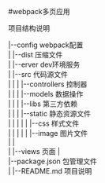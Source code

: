 #webpack多页应用

项目结构说明

|--config  webpack配置 <br/>
|
|--dist  压缩文件 <br/>
|
|--erver  dev环境服务 <br/>
|
|--src  代码源文件 <br/>
|   |
|   |--controllers  控制器 <br/>
|   |
|   |--models  数据操作 <br/>
|   |
|   |--libs  第三方依赖 <br/>
|   |
|   |--static  静态资源文件 <br/>
|   |   |
|   |   |--css  样式文件 <br/>
|   |   |
|   |   |--image  图片文件 <br/>
|   |   
|   |--views  页面
|   
|--package.json  包管理文件 <br/>
|
|--README.md  项目说明

